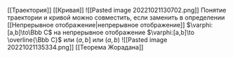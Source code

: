[[Траектория]]
[[Кривая]]
![[Pasted image 20221021130702.png]]
Понятие траектории и кривой можно совместить, если заменить в определении [[Непрерывное отображение|непрерывное отображение]]  $\varphi:[a,b]\to\Bbb C$ на непрерывное отображение  $\varphi:[a,b]\to \overline{\Bbb C}$ или $(a,b]$ или $(a,b)$
![[Pasted image 20221021135334.png]]
[[Теорема Жорадана]]